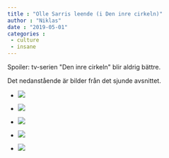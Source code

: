 ```yaml
---
title : "Olle Sarris leende (i Den inre cirkeln)"
author : "Niklas"
date : "2019-05-01"
categories : 
 - culture
 - insane
---
```


Spoiler: tv-serien "Den inre cirkeln" blir aldrig bättre.

Det nedanstående är bilder från det sjunde avsnittet.

- ![](https://niklasblog.com/wp-content/vlcsnap-2019-05-01-09h15m19s279.jpg)
    
- ![](https://niklasblog.com/wp-content/vlcsnap-2019-05-01-09h15m24s333.jpg)
    
- ![](https://niklasblog.com/wp-content/vlcsnap-2019-05-01-09h15m28s213.jpg)
    
- ![](https://niklasblog.com/wp-content/vlcsnap-2019-05-01-09h15m32s082.jpg)
    
- ![](https://niklasblog.com/wp-content/vlcsnap-2019-05-01-09h15m48s507.jpg)
